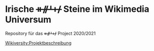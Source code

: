 # Irische ᚑᚌᚆᚐᚋ Steine im Wikimedia Universum

Repository für das ᚑᚌᚆᚐᚋ Project 2020/2021

[Wikiversity:Projektbeschreibung](https://de.wikiversity.org/wiki/Wikiversity:Fellow-Programm_Freies_Wissen/Einreichungen/Irische_%E1%9A%91%E1%9A%8C%E1%9A%86%E1%9A%90%E1%9A%8B_(Ogham)_Steine_im_Wikimedia_Universum)
